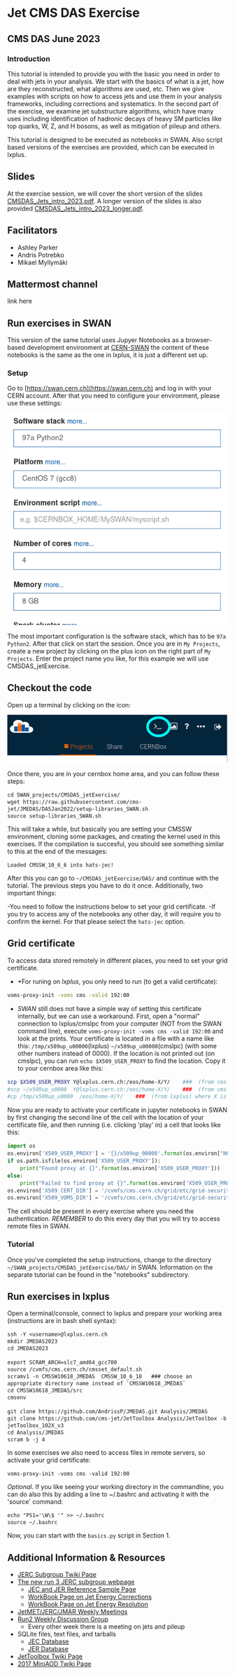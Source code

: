 # Jet CMS DAS Exercise

## CMS DAS June  2023
  
### Introduction
This tutorial is intended to provide you with the basic you need in order to deal with jets in your analysis. We start with the basics of what is a jet, how are they reconstructed, what algorithms are used, etc. Then we give examples with scripts on how to access jets and use them in your analysis frameworks, including corrections and systematics. In the second part of the exercise, we examine jet substructure algorithms, which have many uses including identification of hadronic decays of heavy SM particles like top quarks, W, Z, and H bosons, as well as mitigation of pileup and others.

This tutorial is designed to be executed as notebooks in SWAN. Also script based versions of the
exercises are provided, which can be executed in lxplus.

## Slides
At the exercise session, we will cover the short version of the slides [CMSDAS_Jets_intro_2023.pdf](https://twiki.cern.ch/twiki/pub/CMS/SWGuideCMSDataAnalysisSchoolLPC2023JetExercise/CMSDAS_Jets_intro_2023.pdf).
A longer version of the slides is also provided [CMSDAS_Jets_intro_2023_longer.pdf](https://docs.google.com/presentation/d/1TKgKRX_BV885NoKyxCdbFZKEjYn_IG5TDsZp9IYgPQk/edit#slide=id.p1).


## Facilitators
- Ashley Parker
- Andris Potrebko
- Mikael Myllymäki

## Mattermost channel
link here

## Run exercises in SWAN
This version of the same tutorial uses Jupyer Notebooks as a browser-based development environment at [CERN-SWAN](https://swan.cern.ch/) the content of these notebooks is the same as the one in lxplus, it is just a different set up.

### Setup
Go to [https://swan.cern.ch](https://swan.cern.ch) and log in with your CERN account. After that you need to configure your environment, please use these settings:

![add image](images/SWAN_configenv.png)

The most important configuration is the software stack, which has to be ```97a Python2```. After that click on start the session.
Once you are in ```My Projects```, create a new project by clicking on the plus icon on the right part of ```My Projects```. Enter the project name you like, for this example we will use CMSDAS_jetExercise.

## Checkout the code
Open up a terminal by clicking on the icon:

![add image](images/SWAN_terminal.png)

Once there, you are in your cernbox home area, and you can follow these steps:

```
cd SWAN_projects/CMSDAS_jetExercise/
wget https://raw.githubusercontent.com/cms-jet/JMEDAS/DASJan2022/setup-libraries_SWAN.sh
source setup-libraries_SWAN.sh 
```
This will take a while, but basically you are setting your CMSSW environment, cloning some packages, and creating the kernel used in this exercises. If the compilation is succesful, you should see something similar to this at the end of the messages:

```
Loaded CMSSW_10_6_6 into hats-jec!
```

After this you can go to ```~/CMSDAS_jetExercise/DAS/``` and continue with the tutorial. 
The previous steps you have to do it once. Additionally, two important things:

-You need to follow the instructions below to set your grid certificate.
-If you try to access any of the notebooks any other day, it will require you to confirm the kernel. For that please select the ```hats-jec``` option.

## Grid certificate

To access data stored remotely in different places, you need to set your grid certificate. 

 * *For runing on *lxplus*, you only need to run (to get a valid certificate):
```bash
voms-proxy-init -voms cms -valid 192:00
```
 * *SWAN* still does not have a simple way of setting this certificate internally, but we can use a workaround. First, open a "normal" connection to lxplus/cmslpc from your computer (NOT from the SWAN command line), execute `voms-proxy-init -voms cms -valid 192:00` and look at the prints. Your certificate is located in a file with a name like this: `/tmp/x509up_u00000`(lxplus) `~/x509up_u00000`(cmslpc) (with some other numbers instead of 0000). If the location is not printed out (on cmslpc), you can run `echo $X509_USER_PROXY` to find the location. Copy it to your cernbox area like this:
```bash
scp $X509_USER_PROXY Y@lxplus.cern.ch:/eos/home-X/Y/    ###  (from cmslpc) where X is the first letter of your cern user id, and Y is your cern user id.
#scp ~/x509up_u0000  Y@lxplus.cern.ch:/eos/home-X/Y/    ###  (from cmslpc) where ~/x509up_u0000 needs to be adapted to explicitly point to your personally created proxy file, X is the first letter of your cern user id, and Y is your cern user id.
#cp /tmp/x509up_u0000  /eos/home-X/Y/    ###  (from lxplus) where X is the first letter of your cern user id, and Y is your cern user id.
```
Now you are ready to activate your certificate in jupyter notebooks in SWAN by first changing the second line of the cell with the location of your certificate file, and then running (i.e. clicking 'play' in) a cell that looks like this:
```python
import os
os.environ['X509_USER_PROXY'] = '{}/x509up_00000'.format(os.environ["HOME"])   ### remember to change this line with what you did above
if os.path.isfile(os.environ['X509_USER_PROXY']):
    print("Found proxy at {}".format(os.environ['X509_USER_PROXY']))
else:
    print("Failed to find proxy at {}".format(os.environ['X509_USER_PROXY']))
os.environ['X509_CERT_DIR'] = '/cvmfs/cms.cern.ch/grid/etc/grid-security/certificates'
os.environ['X509_VOMS_DIR'] = '/cvmfs/cms.cern.ch/grid/etc/grid-security/vomsdir'
```
The cell should be present in every exercise where you need the authentication.
_REMEMBER_ to do this every day that you will try to access remote files in SWAN.


### Tutorial
Once you've completed the setup instructions, change to the directory ```~/SWAN_projects/CMSDAS_jetExercise/DAS/``` in SWAN. Information on the separate tutorial can be found in the "notebooks" subdirectory.


## Run exercises in lxplus

Open a terminal/console, connect to lxplus and prepare your working area (instructions are in bash shell syntax):

```
ssh -Y <username>@lxplus.cern.ch
mkdir JMEDAS2023
cd JMEDAS2023

export SCRAM_ARCH=slc7_amd64_gcc700
source /cvmfs/cms.cern.ch/cmsset_default.sh
scramv1 -n CMSSW10618_JMEDAS  CMSSW_10_6_18   ### choose an appropriate directory name instead of `CMSSW10618_JMEDAS`
cd CMSSW10618_JMEDAS/src
cmsenv

git clone https://github.com/AndrissP/JMEDAS.git Analysis/JMEDAS
git clone https://github.com/cms-jet/JetToolbox Analysis/JetToolbox -b jetToolbox_102X_v3
cd Analysis/JMEDAS
scram b -j 4
```

In some exercises we also need to access files in remote servers, so activate your grid certificate:
```
voms-proxy-init -voms cms -valid 192:00
```

_Optional_. If you like seeing your working directory in the commandline, you can do also this by adding a line to ~/.bashrc and activating it with the 'source' command:

```
echo "PS1='\W\$ '" >> ~/.bashrc
source ~/.bashrc
```

Now, you can start with the `basics.py` script in Section 1.

## Additional Information & Resources

  - [JERC Subgroup Twiki Page](https://twiki.cern.ch/twiki/bin/view/CMS/JetEnergyScale)
  - [The new run 3 JERC subgroup webpage](https://cms-jerc.web.cern.ch/)
    - [JEC and JER Reference Sample Page](https://twiki.cern.ch/twiki/bin/view/CMS/JERCReference)
    - [WorkBook Page on Jet Energy Corrections](https://twiki.cern.ch/twiki/bin/view/CMSPublic/WorkBookJetEnergyCorrections?redirectedfrom=CMS.WorkBookJetEnergyCorrections)
    - [WorkBook Page on Jet Energy Resolution](https://twiki.cern.ch/twiki/bin/view/CMSPublic/WorkBookJetEnergyResolution)
  - [JetMET/JERC/JMAR Weekly Meetings](https://indico.cern.ch/categoryDisplay.py?categId=1308)
  - [Run2 Weekly Discussion Group](https://indico.cern.ch/category/7082/)
    - Every other week there is a meeting on jets and pileup
  - SQLite files, text files, and tarballs
    - [JEC Database](https://github.com/cms-jet/JECDatabase)
    - [JER Database](https://github.com/cms-jet/JRDatabase)
  - [JetToolbox Twiki Page](https://twiki.cern.ch/twiki/bin/view/CMS/JetToolbox)
  - [2017 MiniAOD Twiki Page](https://twiki.cern.ch/twiki/bin/view/CMSPublic/WorkBookMiniAOD2017)
